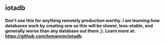 ## iotadb
####  Don't use this for anything remotely production worthy. I am learning how databases work by creating one so this will be slower, less-stable, and generally worse than any database out there ;).  Learn more at: https://github.com/temannin/iotadb.


